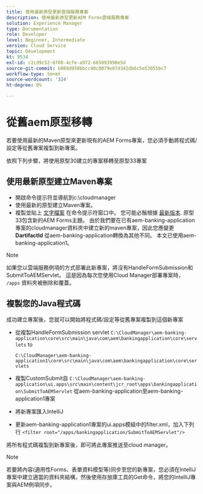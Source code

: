 ```yaml
---
title: 使用最新原型更新雲端服務專案
description: 使用最新原型更新AEM Forms雲端服務專案
solution: Experience Manager
type: Documentation
role: Developer
level: Beginner, Intermediate
version: Cloud Service
topic: Development
kt: 9534
exl-id: c2cd9c52-6f00-4cfe-a972-665093990e5d
source-git-commit: b069d958bbcc40c0079e87d342db6c5e53055bc7
workflow-type: tm+mt
source-wordcount: '324'
ht-degree: 0%

---
```


# 從舊aem原型移轉

若要使用最新的Maven原型來更新現有的AEM Forms專案，您必須手動將程式碼/設定等從舊專案複製到新專案。

依照下列步驟，將使用原型30建立的專案移轉至原型33專案

## 使用最新原型建立Maven專案

* 開啟命令提示符並導航到c:\cloudmanager
* 使用最新的原型建立Maven專案。
* 複製並貼上 [文字檔案](assets/creating-maven-project.txt) 在命令提示符窗口中。 您可能必鬚根據 [最新版本](https://github.com/adobe/aem-project-archetype/releases). 原型33包含新的AEM Forms主題。
由於我們要在已有aem-banking-application專案的cloudmanager資料夾中建立新的maven專案，因此您應變更 **DartifactId** 從aem-banking-application轉換為其他不同。 本文已使用aem-banking-application1。

>[!NOTE]
>
>如果您以雲端服務例項的方式部署此新專案，將沒有HandleFormSubmission和SubmitToAEMServlet。 這是因為每次您使用Cloud Manager部署專案時， `/apps` 資料夾被刪除和覆蓋。

## 複製您的Java程式碼

成功建立專案後，您就可以開始將程式碼/設定等從舊專案複製到這個新專案

* 從複製HandleFormSubmission servlet ```C:\CloudManager\aem-banking-application\core\src\main\java\com\aem\bankingapplication\core\servlets```
to

   ```C:\CloudManager\aem-banking-application1\core\src\main\java\com\aem\bankingapplication\core\servlets```

* 複製CustomSubmit自
   ```C:\CloudManager\aem-banking-application\ui.apps\src\main\content\jcr_root\apps\bankingapplication\SubmitToAEMServlet``` 從aem-banking-application至aem-banking-application1專案

* 將新專案匯入IntelliJ

* 更新aem-banking-application1專案的ui.apps模組中的filter.xml，加入下列行
   ```<filter root="/apps/bankingapplication/SubmitToAEMServlet"/>```

將所有程式碼複製到新專案後，即可將此專案推送至cloud manager。

>[!NOTE]
>
>若要將內容(適用性Forms、表單資料模型等)同步至您的新專案，您必須在IntelliJ專案中建立適當的資料夾結構，然後使用存放庫工具的Get命令，將您的IntelliJ專案與AEM例項同步。
